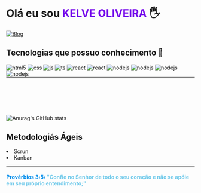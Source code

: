 # Olá eu sou <span style="color: #7300EB">KELVE OLIVEIRA</span> 🖐️
[![Blog](https://img.shields.io/badge/LinkedIn-0077B5?style=for-the-badge&logo=linkedin&logoColor=white)](https://www.linkedin.com/in/kelve-oliveira-63247a257/)

## Tecnologias que possuo conhecimento 🤖

<div style="display: inline_block">

  <img align="center" alt="html5" src="https://img.shields.io/badge/HTML5-E34F26?style=for-the-badge&logo=html5&logoColor=white" />
  <img align="center" alt="css" src="https://img.shields.io/badge/CSS3-1572B6?style=for-the-badge&logo=css3&logoColor=white" />
  <img align="center" alt="js" src="https://img.shields.io/badge/JavaScript-F7DF1E?style=for-the-badge&logo=javascript&logoColor=black" />
  <img align="center" alt="ts" src="https://img.shields.io/badge/TypeScript-007ACC?style=for-the-badge&logo=typescript&logoColor=white" />
  <img align="center" alt="react" src="https://img.shields.io/badge/React-20232A?style=for-the-badge&logo=react&logoColor=61DAFB" />
  <img align="center" alt="react" src="https://img.shields.io/badge/Next-black?style=for-the-badge&logo=next.js&logoColor=white" />
  <img align="center" alt="nodejs" src="https://img.shields.io/badge/Node.js-43853D?style=for-the-badge&logo=node.js&logoColor=white" />
  <img align="center" alt="nodejs" src="https://img.shields.io/badge/Jest-323330?style=for-the-badge&logo=Jest&logoColor=white" />
  <img align="center" alt="nodejs" src="https://img.shields.io/badge/MySQL-00000F?style=for-the-badge&logo=mysql&logoColor=white" />
  <img align="center" alt="nodejs" src="https://img.shields.io/badge/MongoDB-%234ea94b.svg?style=for-the-badge&logo=mongodb&logoColor=white" />
  
</div>
<hr style="margin: 0 0 100px 0">

![Anurag's GitHub stats](https://github-readme-stats.vercel.app/api?username=kelve052&show_icons=true&theme=radical)
 <span style="color: #EBB938">
<h2>Metodologiás Ágeis</h2>
<li>Scrun</li>
<li>Kanban</li>
 </span>
<hr>

<h4 style="color: #008DEB;, ">Provérbios 3:5: <span style="color: #6FC9EA">"Confie no Senhor de todo o seu coração e não se apóie em seu próprio entendimento;"</span></h4>
